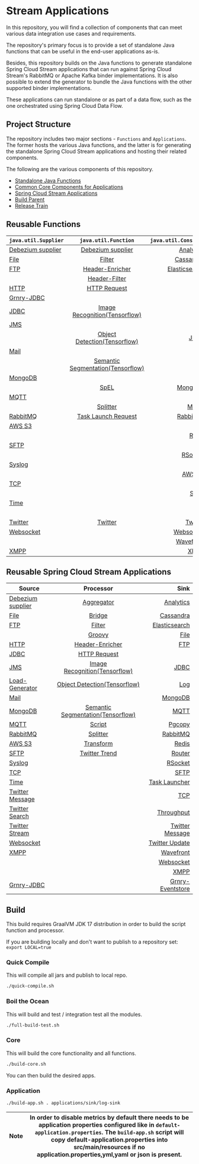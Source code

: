 # Stream Applications

In this repository, you will find a collection of components that can meet various data integration use cases and requirements.

The repository's primary focus is to provide a set of standalone Java functions that can be useful in the end-user applications as-is.

Besides, this repository builds on the Java functions to generate standalone Spring Cloud Stream applications that can run against Spring Cloud Stream's RabbitMQ or Apache Kafka binder implementations.
It is also possible to extend the generator to bundle the Java functions with the other supported binder implementations.

These applications can run standalone or as part of a data flow, such as the one orchestrated using Spring Cloud Data Flow.

## Project Structure

The repository includes two major sections - `Functions` and `Applications`.
The former hosts the various Java functions, and the latter is for generating the standalone Spring Cloud Stream applications and hosting their related components.

The following are the various components of this repository.

- [Standalone Java Functions](https://github.com/spring-cloud/stream-applications/tree/master/functions)
- [Common Core Components for Applications](https://github.com/spring-cloud/stream-applications/tree/master/applications/stream-applications-core)
- [Spring Cloud Stream Applications](https://github.com/spring-cloud/stream-applications/tree/master/applications)
- [Build Parent](https://github.com/spring-cloud/stream-applications/tree/master/stream-applications-build)
- [Release Train](https://github.com/spring-cloud/stream-applications/tree/master/stream-applications-release-train)

## Reusable Functions


| `java.util.Supplier`                                                 | `java.util.Function`                                         | `java.util.Consumer`                                      |
| -------------------------------------------------------------------- |:------------------------------------------------------------:| ---------------------------------------------------:|
| [Debezium supplier](functions/supplier/debezium-supplier/README.adoc)| [Debezium supplier](functions/supplier/debezium-supplier/README.adoc) | [Analytics](functions/consumer/analytics-consumer/README.adoc)| 
| [File](functions/supplier/file-supplier/README.adoc)| [Filter](functions/function/filter-function/README.adoc) | [Cassandra](functions/consumer/cassandra-consumer/README.adoc)|
| [FTP](functions/supplier/ftp-supplier/README.adoc) | [Header-Enricher](functions/function/header-enricher-function/README.adoc) | [Elasticsearch](functions/consumer/elasticsearch-consumer/README.adoc)|
|    |[Header-Filter](functions/function/header-filter-function/README.adoc)|[File](functions/consumer/file-consumer/README.adoc)|
|[HTTP](functions/supplier/http-supplier/README.adoc) | [HTTP Request](functions/function/http-request-function/README.adoc) | [FTP](functions/consumer/ftp-consumer/README.adoc)|
|[Grnry-JDBC](functions/supplier/grnry-jdbc-supplier/README.adoc)|    |    |
|[JDBC](functions/supplier/jdbc-supplier/README.adoc) | [Image Recognition(Tensorflow)](functions/function/image-recognition-function/README.adoc)|   |
|[JMS](functions/supplier/jms-supplier/README.adoc) |   |   |
|     | [Object Detection(Tensorflow)](functions/function/object-detection-function/README.adoc)|[JDBC](functions/consumer/jdbc-consumer/README.adoc)
|[Mail](functions/supplier/mail-supplier/README.adoc)|   |    |
|    |[Semantic Segmentation(Tensorflow)](functions/function/semantic-segmentation-function/README.adoc)|[Log](functions/consumer/log-consumer/README.adoc)
|[MongoDB](functions/supplier/mongodb-supplier/README.adoc)|   |    |
|  |[SpEL](functions/function/spel-function/README.adoc)| [MongoDB](functions/consumer/mongodb-consumer/README.adoc)|
|[MQTT](functions/supplier/mqtt-supplier/README.adoc)|   |   |
|    |[Splitter](functions/function/splitter-function/README.adoc)|[MQTT](functions/consumer/mqtt-consumer/README.adoc)|
|[RabbitMQ](functions/supplier/rabbit-supplier/README.adoc)|[Task Launch Request](functions/function/task-launch-request-function/README.adoc)|[RabbitMQ](functions/consumer/rabbit-consumer/README.adoc)
|[AWS S3](functions/supplier/s3-supplier/README.adoc)|   |    |
|    |    |[Redis](functions/consumer/redis-consumer/README.adoc)|
|[SFTP](functions/supplier/sftp-supplier/README.adoc)|  |   |
|    |    |[RSocket](functions/consumer/rsocket-consumer/README.adoc)|
|[Syslog](functions/supplier/syslog-supplier/README.adoc)|    |    |
|    |    |[AWS S3](functions/consumer/s3-consumer/README.adoc)|
|[TCP](functions/supplier/tcp-supplier/README.adoc)|    |    |
|    |    |[SFTP](functions/consumer/sftp-consumer/README.adoc)|
|[Time](functions/supplier/time-supplier/README.adoc)|    |    |
|    |    |[TCP](functions/consumer/tcp-consumer/README.adoc)|
|[Twitter](functions/supplier/twitter-supplier/README.adoc)|[Twitter](functions/function/twitter-function/README.adoc)|[Twitter](functions/consumer/twitter-consumer/README.adoc)|
|[Websocket](functions/supplier/websocket-supplier/README.adoc)|     |[Websocket](functions/consumer/websocket-consumer/README.adoc)|
|    |    |[Wavefront](functions/consumer/wavefront-consumer/README.adoc)|
|[XMPP](functions/supplier/xmpp-supplier/README.adoc)|    |[XMPP](functions/consumer/xmpp-consumer/README.adoc)|


## Reusable Spring Cloud Stream Applications

| Source                                                                    | Processor                                                                  | Sink                         |                      
| ------------------------------------------------------------------------- |:--------------------------------------------------------------------------:| ----------------------------:|
|[Debezium supplier](applications/source/debezium-source/README.adoc)   |[Aggregator](applications/processor/aggregator-processor/README.adoc)|[Analytics](applications/sink/analytics-sink/README.adoc)|
|[File](applications/source/file-source/README.adoc)|[Bridge](applications/processor/bridge-processor/README.adoc)|[Cassandra](applications/sink/cassandra-sink/README.adoc)|
|[FTP](applications/source/ftp-source/README.adoc)|[Filter](applications/processor/filter-processor/README.adoc)|[Elasticsearch](applications/sink/elasticsearch-sink/README.adoc)|
|    |[Groovy](applications/processor/groovy-processor/README.adoc)|[File](applications/sink/file-sink/README.adoc)|
|[HTTP](applications/source/http-source/README.adoc)|[Header-Enricher](applications/processor/header-enricher-processor/README.adoc)|[FTP](applications/sink/ftp-sink/README.adoc)|
|[JDBC](applications/source/jdbc-source/README.adoc)|[HTTP Request](applications/processor/http-request-processor/README.adoc)|    |
|[JMS](applications/source/jms-source/README.adoc)|[Image Recognition(Tensorflow)](applications/processor/image-recognition-processor/README.adoc)|[JDBC](applications/sink/jdbc-sink/README.adoc)|
|[Load-Generator](applications/source/load-generator-source/README.adoc)|[Object Detection(Tensorflow)](applications/processor/object-detection-processor/README.adoc)|[Log](applications/sink/log-sink/README.adoc)|
|[Mail](applications/source/mail-source/README.adoc)|      |[MongoDB](applications/sink/mongodb-sink/README.adoc)|
|[MongoDB](applications/source/mongodb-source/README.adoc)|[Semantic Segmentation(Tensorflow)](applications/processor/semantic-segmentation-processor/README.adoc)|[MQTT](applications/sink/mqtt-sink/README.adoc)|
|[MQTT](applications/source/mqtt-source/README.adoc)|[Script](applications/processor/script-processor/README.adoc)|[Pgcopy](applications/sink/pgcopy-sink/README.adoc)|
|[RabbitMQ](applications/source/rabbit-source/README.adoc)|[Splitter](applications/processor/splitter-processor/README.adoc)|[RabbitMQ](applications/sink/rabbit-sink/README.adoc)|
|[AWS S3](applications/source/s3-source/README.adoc)|[Transform](applications/processor/transform-processor/README.ado)|[Redis](applications/sink/redis-sink/README.adoc)|
|[SFTP](applications/source/sftp-source/README.adoc)|[Twitter Trend](applications/processor/twitter-trend-processor/README.adoc)|[Router](applications/sink/router-sink/README.adoc)|
|[Syslog](applications/source/syslog-source/README.adoc)|      |[RSocket](applications/sink/rsocket-sink/README.adoc)|
|[TCP](applications/source/tcp-source/README.adoc)|        |[SFTP](applications/sink/sftp-sink/README.adoc)|
|[Time](applications/source/time-source/README.adoc)|      |[Task Launcher](applications/sink/tasklauncher-sink/README.adoc)|
|[Twitter Message](applications/source/twitter-message-source/README.adoc)|        |[TCP](applications/sink/tcp-sink/README.adoc)|
|[Twitter Search](applications/source/twitter-search-source/README.adoc)|          |[Throughput](applications/sink/throughput-sink/README.adoc)|
|[Twitter Stream](applications/source/twitter-stream-source/README.adoc)|           |[Twitter Message](applications/sink/twitter-message-sink/README.adoc)|
|[Websocket](applications/source/websocket-source/README.adoc)|        |[Twitter Update](applications/sink/twitter-update-sink/README.adoc)|
|[XMPP](applications/source/xmpp-source/README.adoc)|          |[Wavefront](applications/sink/wavefront-sink/README.adoc)|
|        |        |[Websocket](applications/sink/websocket-sink/README.adoc)|
|        |        |[XMPP](applications/sink/xmpp-sink/README.adoc)|
|[Grnry-JDBC](applications/source/grnry-jdbc-source/README.adoc)|        |[Grnry-Eventstore](applications/sink/grnry-eventstore-sink/README.adoc)|


## Build

This build requires GraalVM JDK 17 distribution in order to build the script function and processor.

If you are building locally and don't want to publish to a repository set: `export LOCAL=true`

### Quick Compile

This will compile all jars and publish to local repo.
```bash
./quick-compile.sh
```
### Boil the Ocean

This will build and test / integration test all the modules.
```bash
./full-build-test.sh
```
### Core

This will build the core functionality and all functions.
```bash
./build-core.sh
```

You can then build the desired apps.

### Application

```bash
./build-app.sh . applications/sink/log-sink
```

| Note     | In order to disable metrics by default there needs to be application properties configured like in `default-application.properties`. The `build-app.sh` script will copy default-application.properties into src/main/resources if no application.properties,yml,yaml or json is present.  | 
|----------|---------|















